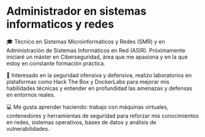 <h1>Administrador en sistemas informaticos y redes</h1>

🎓 Técnico en Sistemas Microinformáticos y Redes (SMR) y en Administración de Sistemas Informáticos en Red (ASIR). Próximamente iniciaré un máster en Ciberseguridad, área que me apasiona y en la que estoy en constante formación práctica.

🔐 Interesado en la seguridad ofensiva y defensiva, realizo laboratorios en plataformas como Hack The Box y DockerLabs para mejorar mis habilidades técnicas y entender en profundidad las amenazas y defensas en entornos reales.

💻 Me gusta aprender haciendo: trabajo con máquinas virtuales, contenedores y herramientas de seguridad para reforzar mis conocimientos en redes, sistemas operativos, bases de datos y análisis de vulnerabilidades.

